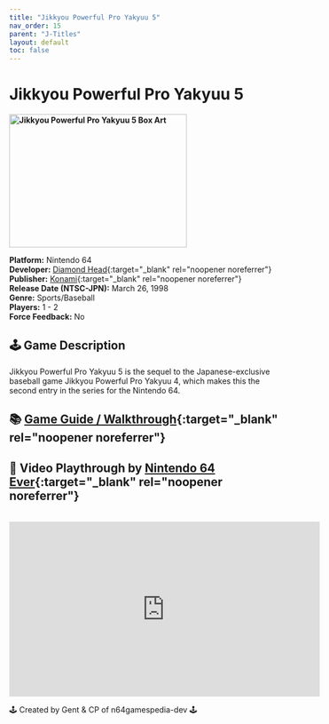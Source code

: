 ```yaml
---
title: "Jikkyou Powerful Pro Yakyuu 5"
nav_order: 15
parent: "J-Titles"
layout: default
toc: false
---
```


# Jikkyou Powerful Pro Yakyuu 5

<b>
<img src="https://images.launchbox-app.com//382dfafe-9f62-4d31-9368-0a88a902234a.png" alt="Jikkyou Powerful Pro Yakyuu 5 Box Art" width="320" height="240" />
</b>

**Platform:** Nintendo 64  
**Developer:** [Diamond Head](https://en.wikipedia.org/wiki/Konami#Former_subsidiaries){:target="_blank" rel="noopener noreferrer"}  
**Publisher:** [Konami](https://en.wikipedia.org/wiki/Konami){:target="_blank" rel="noopener noreferrer"}  
**Release Date (NTSC-JPN):** March 26, 1998  
**Genre:** Sports/Baseball  
**Players:** 1 - 2  
**Force Feedback:** No  

## 🕹️ Game Description
Jikkyou Powerful Pro Yakyuu 5 is the sequel to the Japanese-exclusive baseball game Jikkyou Powerful Pro Yakyuu 4, which makes this the second entry in the series for the Nintendo 64.

## 📚 [Game Guide / Walkthrough](https://gamefaqs.gamespot.com/n64/574526-jikkyou-powerful-pro-yakyuu-5/faqs/79062){:target="_blank" rel="noopener noreferrer"}

## 🎥 Video Playthrough by [Nintendo 64 Ever](https://www.youtube.com/watch?v=vf1YeOlNgGk){:target="_blank" rel="noopener noreferrer"}
<br />  
<iframe width="560" height="315" src="https://www.youtube.com/embed/vf1YeOlNgGk" title="Jikkyou Powerful Pro Yakyuu 5 Gameplay by Nintendo 64 Ever" frameborder="0" allowfullscreen></iframe>

🕹️ Created by Gent & CP of n64gamespedia-dev 🕹️  
<!-- Vault Format: n64gamespedia-dev -->  
<!-- Protocol Source: _vault-specs/format-protocol.md -->
